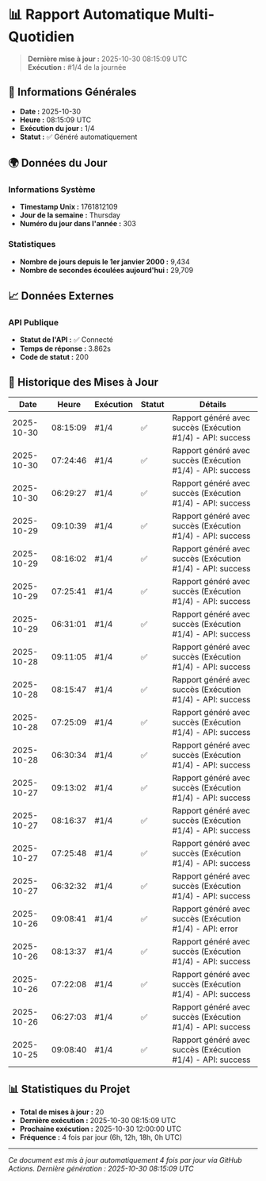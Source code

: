 # 📊 Rapport Automatique Multi-Quotidien

> **Dernière mise à jour :** 2025-10-30 08:15:09 UTC  
> **Exécution :** #1/4 de la journée

## 📅 Informations Générales

- **Date :** 2025-10-30
- **Heure :** 08:15:09 UTC
- **Exécution du jour :** 1/4
- **Statut :** ✅ Généré automatiquement

## 🌍 Données du Jour

### Informations Système
- **Timestamp Unix :** 1761812109
- **Jour de la semaine :** Thursday
- **Numéro du jour dans l'année :** 303

### Statistiques
- **Nombre de jours depuis le 1er janvier 2000 :** 9,434
- **Nombre de secondes écoulées aujourd'hui :** 29,709

## 📈 Données Externes

### API Publique
- **Statut de l'API :** ✅ Connecté
- **Temps de réponse :** 3.862s
- **Code de statut :** 200

## 🔄 Historique des Mises à Jour

| Date | Heure | Exécution | Statut | Détails |
|------|-------|-----------|--------|---------|
| 2025-10-30 | 08:15:09 | #1/4 | ✅ | Rapport généré avec succès (Exécution #1/4) - API: success |
| 2025-10-30 | 07:24:46 | #1/4 | ✅ | Rapport généré avec succès (Exécution #1/4) - API: success |
| 2025-10-30 | 06:29:27 | #1/4 | ✅ | Rapport généré avec succès (Exécution #1/4) - API: success |
| 2025-10-29 | 09:10:39 | #1/4 | ✅ | Rapport généré avec succès (Exécution #1/4) - API: success |
| 2025-10-29 | 08:16:02 | #1/4 | ✅ | Rapport généré avec succès (Exécution #1/4) - API: success |
| 2025-10-29 | 07:25:41 | #1/4 | ✅ | Rapport généré avec succès (Exécution #1/4) - API: success |
| 2025-10-29 | 06:31:01 | #1/4 | ✅ | Rapport généré avec succès (Exécution #1/4) - API: success |
| 2025-10-28 | 09:11:05 | #1/4 | ✅ | Rapport généré avec succès (Exécution #1/4) - API: success |
| 2025-10-28 | 08:15:47 | #1/4 | ✅ | Rapport généré avec succès (Exécution #1/4) - API: success |
| 2025-10-28 | 07:25:09 | #1/4 | ✅ | Rapport généré avec succès (Exécution #1/4) - API: success |
| 2025-10-28 | 06:30:34 | #1/4 | ✅ | Rapport généré avec succès (Exécution #1/4) - API: success |
| 2025-10-27 | 09:13:02 | #1/4 | ✅ | Rapport généré avec succès (Exécution #1/4) - API: success |
| 2025-10-27 | 08:16:37 | #1/4 | ✅ | Rapport généré avec succès (Exécution #1/4) - API: success |
| 2025-10-27 | 07:25:48 | #1/4 | ✅ | Rapport généré avec succès (Exécution #1/4) - API: success |
| 2025-10-27 | 06:32:32 | #1/4 | ✅ | Rapport généré avec succès (Exécution #1/4) - API: success |
| 2025-10-26 | 09:08:41 | #1/4 | ✅ | Rapport généré avec succès (Exécution #1/4) - API: error |
| 2025-10-26 | 08:13:37 | #1/4 | ✅ | Rapport généré avec succès (Exécution #1/4) - API: success |
| 2025-10-26 | 07:22:08 | #1/4 | ✅ | Rapport généré avec succès (Exécution #1/4) - API: success |
| 2025-10-26 | 06:27:03 | #1/4 | ✅ | Rapport généré avec succès (Exécution #1/4) - API: success |
| 2025-10-25 | 09:08:40 | #1/4 | ✅ | Rapport généré avec succès (Exécution #1/4) - API: success |

## 📊 Statistiques du Projet

- **Total de mises à jour :** 20
- **Dernière exécution :** 2025-10-30 08:15:09 UTC
- **Prochaine exécution :** 2025-10-30 12:00:00 UTC
- **Fréquence :** 4 fois par jour (6h, 12h, 18h, 0h UTC)

---

*Ce document est mis à jour automatiquement 4 fois par jour via GitHub Actions.*
*Dernière génération : 2025-10-30 08:15:09 UTC*
